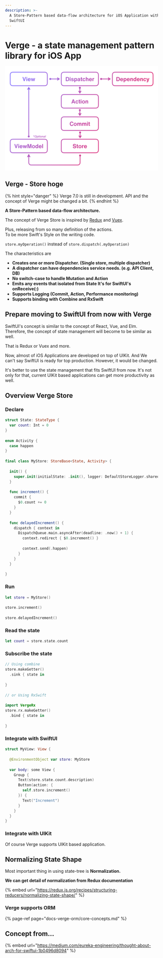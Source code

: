 ```yaml
---
description: >-
  A Store-Pattern based data-flow architecture for iOS Application with UIKit /
  SwiftUI
---
```


# Verge - a state management pattern library for iOS App

![](.gitbook/assets/loop-2x%20%281%29.png)

## Verge - Store hoge

{% hint style="danger" %}
Verge 7.0 is still in development. API and the concept of Verge might be changed a bit.
{% endhint %}

**A Store-Pattern based data-flow architecture.**

The concept of Verge Store is inspired by [Redux](https://redux.js.org/) and [Vuex](https://vuex.vuejs.org/).

Plus, releasing from so many definition of the actions.  
To be more Swift's Style on the writing code.

`store.myOperation()` instead of `store.dispatch(.myOperation)`

The characteristics are

- **Creates one or more Dispatcher. \(Single store, multiple dispatcher\)**
- **A dispatcher can have dependencies service needs. \(e.g. API Client, DB\)**
- **No switch-case to handle Mutation and Action**
- **Emits any events that isolated from State It's for SwiftUI's onReceive\(:\)**
- **Supports Logging \(Commit, Action, Performance monitoring\)**
- **Supports binding with Combine and RxSwift**

## Prepare moving to SwiftUI from now with Verge

SwiftUI's concept is similar to the concept of React, Vue, and Elm. Therefore, the concept of state management will become to be similar as well.

That is Redux or Vuex and more.

Now, almost of iOS Applications are developed on top of UIKit. And We can't say SwiftUI is ready for top production. However, it would be changed.

It's better to use the state management that fits SwiftUI from now. It's not only for that, current UIKit based applications can get more productivity as well.

## Overview Verge Store

### **Declare**

```swift
struct State: StateType {
  var count: Int = 0
}

enum Activity {
  case happen
}

final class MyStore: StoreBase<State, Activity> {

  init() {
    super.init(initialState: .init(), logger: DefaultStoreLogger.shared)
  }

  func increment() {
    commit {
      $0.count += 0
    }
  }

  func delayedIncrement() {
    dispatch { context in
      DispatchQueue.main.asyncAfter(deadline: .now() + 1) {
        context.redirect { $0.increment() }

        context.send(.happen)
      }
    }
  }

}
```

### Run

```swift
let store = MyStore()

store.increment()

store.delayedIncrement()
```

### Read the state

```swift
let count = store.state.count
```

### Subscribe the state

```swift
// Using combine
store.makeGetter()
  .sink { state in

}

// or Using RxSwift

import VergeRx
store.rx.makeGetter()
  .bind { state in

}
```

### Integrate with SwiftUI

```swift
struct MyView: View {

  @EnvironmentObject var store: MyStore

  var body: some View {
    Group {
      Text(store.state.count.description)
      Button(action: {
        self.store.increment()
      }) {
        Text("Increment")
      }
    }
  }
}
```

### Integrate with UIKit

Of course Verge supports UIKit based application.

## Normalizing State Shape

Most important thing in using state-tree is **Normalization.**

**We can get detail of normalization from Redux documentation**

{% embed url="https://redux.js.org/recipes/structuring-reducers/normalizing-state-shape/" %}

### Verge supports ORM

{% page-ref page="docs-verge-orm/core-concepts.md" %}

## Concept from...

{% embed url="https://medium.com/eureka-engineering/thought-about-arch-for-swiftui-1b0496d8094" %}
